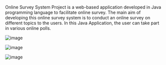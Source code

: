 Online Survey System Project is a web-based application developed in Java programming language to facilitate online survey.
The main aim of developing this online survey system is to conduct an online survey on different topics to the users. In this Java Application, 
the user can take part in various online polls. 

![image](https://user-images.githubusercontent.com/83343880/132528633-f1fcf016-e3e3-4bf0-a411-f5384cde2c87.png)

![image](https://user-images.githubusercontent.com/83343880/132528680-4189fea9-9ada-4760-ae13-62999f08627b.png)

![image](https://user-images.githubusercontent.com/83343880/132528740-240d0a60-0c91-42f8-a586-aa006950d159.png)







